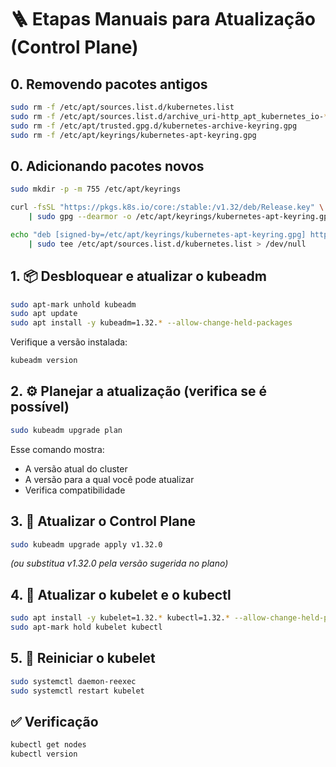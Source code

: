 # 🪜 Etapas Manuais para Atualização (Control Plane)

## 0. Removendo pacotes antigos

```bash
sudo rm -f /etc/apt/sources.list.d/kubernetes.list
sudo rm -f /etc/apt/sources.list.d/archive_uri-http_apt_kubernetes_io-*.list
sudo rm -f /etc/apt/trusted.gpg.d/kubernetes-archive-keyring.gpg
sudo rm -f /etc/apt/keyrings/kubernetes-apt-keyring.gpg
```

## 0. Adicionando pacotes novos

```bash
sudo mkdir -p -m 755 /etc/apt/keyrings

curl -fsSL "https://pkgs.k8s.io/core:/stable:/v1.32/deb/Release.key" \
    | sudo gpg --dearmor -o /etc/apt/keyrings/kubernetes-apt-keyring.gpg

echo "deb [signed-by=/etc/apt/keyrings/kubernetes-apt-keyring.gpg] https://pkgs.k8s.io/core:/stable:/v1.32/deb/ /" \
    | sudo tee /etc/apt/sources.list.d/kubernetes.list > /dev/null
```

## 1. 📦 Desbloquear e atualizar o kubeadm

```bash
sudo apt-mark unhold kubeadm
sudo apt update
sudo apt install -y kubeadm=1.32.* --allow-change-held-packages
```

Verifique a versão instalada:

```bash
kubeadm version
```

## 2. ⚙️ Planejar a atualização (verifica se é possível)

```bash
sudo kubeadm upgrade plan
```

Esse comando mostra:

- A versão atual do cluster
- A versão para a qual você pode atualizar
- Verifica compatibilidade

## 3. 🚀 Atualizar o Control Plane

```bash
sudo kubeadm upgrade apply v1.32.0
```

*(ou substitua v1.32.0 pela versão sugerida no plano)*

## 4. 🔄 Atualizar o kubelet e o kubectl

```bash
sudo apt install -y kubelet=1.32.* kubectl=1.32.* --allow-change-held-packages
sudo apt-mark hold kubelet kubectl
```

## 5. 🔁 Reiniciar o kubelet

```bash
sudo systemctl daemon-reexec
sudo systemctl restart kubelet
```

## ✅ Verificação

```bash
kubectl get nodes
kubectl version
```
